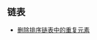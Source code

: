 
## 链表
- [删除排序链表中的重复元素](https://github.com/3masterplus/LeetCode/blob/master/notes/%E5%88%A0%E9%99%A4%E6%8E%92%E5%BA%8F%E9%93%BE%E8%A1%A8%E4%B8%AD%E7%9A%84%E9%87%8D%E5%A4%8D%E5%85%83%E7%B4%A0%20-%20%E9%93%BE%E8%A1%A8.md)